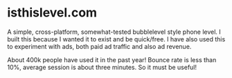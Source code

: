 # isthislevel.com

A simple, cross-platform, somewhat-tested bubblelevel style phone level. I built this because I wanted it to exist and be quick/free. I have also used this to experiment with ads, both paid ad traffic and also ad revenue. 

About 400k people have used it in the past year! Bounce rate is less than 10%, average session is about three minutes. So it must be useful!
